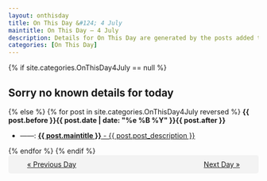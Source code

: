 ```yaml
---
layout: onthisday
title: On This Day &#124; 4 July
maintitle: On This Day — 4 July
description: Details for On This Day are generated by the posts added to the website so the content is subject to changes/updates over time.
categories: [On This Day]
---
```


{% if site.categories.OnThisDay4July == null %}
<h2>Sorry no known details for today</h2>
{% else %}
{% for post in site.categories.OnThisDay4July reversed %}
<strong>{{ post.before }}{{ post.date | date: "%e %B %Y" }}{{ post.after }}</strong>
<ul>
<li> ——: <a class="{{ post.class }}" href="{{ post.url }}"><strong>{{ post.maintitle }}</strong> - {{ post.post_description }}</a></li>
</ul>
{% endfor %}
{% endif %}
<br />
<div style="background-color: #f3f3f3; padding: 10px; border-radius: 5px; text-align: center; display: flex; justify-content: space-evenly;">
<a href="/onthisday/07/07-03">« Previous Day</a>
<span style="visibility:hidden;">[ Visit Leap Year February 29 ]</span>
<a href="/onthisday/07/07-05">Next Day »</a>
</div>
